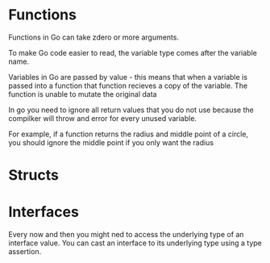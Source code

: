 # Functions 

Functions in Go can take zdero or more arguments. 

To make Go code easier to read, the variable type comes after the variable name. 

Variables in Go are passed by value - this means that when a variable is passed into a function that function recieves a copy of the variable. The function is unable to mutate the original data 

In go you need to ignore all return values that you do not use because the compilker will throw and error for every unused variable. 

For example, if a function returns the radius and middle point of a circle, you should ignore the middle point if you only want the radius 

# Structs 

# Interfaces 

Every now and then you might ned to access the underlying type of an interface value. You can cast an interface to its underlying type using a type assertion. 

